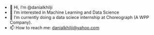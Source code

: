 - 👋 Hi, I’m @danialkhilji
- 👀 I’m interested in Machine Learning and Data Science
- 🌱 I’m currently doing a data sciece internship at Choreograph (A WPP Company).
- 📫 How to reach me: danialkhilji@yahoo.com

<!---
danialkhilji/danialkhilji is a ✨ special ✨ repository because its `README.md` (this file) appears on your GitHub profile.
You can click the Preview link to take a look at your changes.
--->
